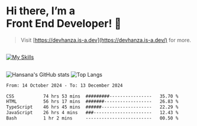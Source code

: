 # Hi there, I’m a<br>Front End Developer! 👋
> Visit [https://devhanza.is-a.dev](https://devhanza.is-a.dev/) for more.

##
[![My Skills](https://skillicons.dev/icons?i=html,css,js,tailwind,sass,bootstrap,ts,angular,nodejs,express,py,wordpress,figma,ps)](https://hansana.is-a.dev)
##
![Hansana's GitHub stats](https://github-readme-stats.vercel.app/api?username=DevHanza\&hide=issues\&show_icons=true&theme=dark)
![Top Langs](https://github-readme-stats.vercel.app/api/top-langs/?username=DevHanza\&layout=compact&theme=dark)

<!--START_SECTION:waka-->

```txt
From: 14 October 2024 - To: 13 December 2024

CSS           74 hrs 53 mins  #########----------------   35.70 %
HTML          56 hrs 17 mins  #######------------------   26.83 %
TypeScript    46 hrs 45 mins  ######-------------------   22.29 %
JavaScript    26 hrs 4 mins   ###----------------------   12.43 %
Bash          1 hr 2 mins     -------------------------   00.50 %
```

<!--END_SECTION:waka-->

